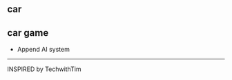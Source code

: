 car
-----------------
car game
-----------------
* Append AI system
-----------------
INSPIRED by TechwithTim